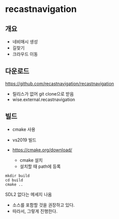# recastnavigation 

## 개요 

- 네비매시 생성 
- 길찾기 
- 크라우드 이동 

## 다운로드 

https://github.com/recastnavigation/recastnavigation

- 릴리스가 없어 git clone으로 받음 
- wise.external.recastnavigation 

## 빌드 

- cmake 사용 
- vs2019 빌드 


- https://cmake.org/download/ 
  - cmake 설치 
  - 설치할 때 path에 등록 

```
mkdir build 
cd build
cmake ..
```
SDL2 없다는 메세지 나옴 

- 소스를 포함할 것을 권장하고 있다. 
- 따라서, 그렇게 진행한다. 





